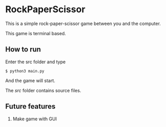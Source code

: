 # RockPaperScissor

This is a simple rock-paper-scissor game between you and the computer.

This game is terminal based.

## How to run

Enter the src folder and type

```
$ python3 main.py 
```

And the game will start.

The *src* folder contains source files.

## Future features

1. Make game with GUI
